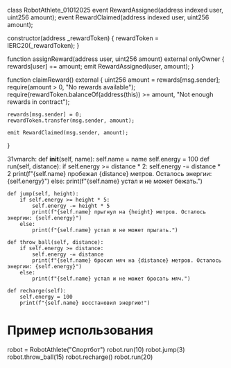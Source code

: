 class RobotAthlete_01012025
event RewardAssigned(address indexed user, uint256 amount);
event RewardClaimed(address indexed user, uint256 amount);

constructor(address _rewardToken) {
    rewardToken = IERC20(_rewardToken);
}

function assignReward(address user, uint256 amount) external onlyOwner {
    rewards[user] += amount;
    emit RewardAssigned(user, amount);
}

function claimReward() external {
    uint256 amount = rewards[msg.sender];
    require(amount > 0, "No rewards available");
    require(rewardToken.balanceOf(address(this)) >= amount, "Not enough rewards in contract");
    
    rewards[msg.sender] = 0;
    rewardToken.transfer(msg.sender, amount);
    
    emit RewardClaimed(msg.sender, amount);
}

31vmarch:
    def __init__(self, name):
        self.name = name
        self.energy = 100
    def run(self, distance):
        if self.energy >= distance * 2:
            self.energy -= distance * 2
            print(f"{self.name} пробежал {distance} метров. Осталось энергии: {self.energy}")
        else:
            print(f"{self.name} устал и не может бежать.")

    def jump(self, height):
        if self.energy >= height * 5:
            self.energy -= height * 5
            print(f"{self.name} прыгнул на {height} метров. Осталось энергии: {self.energy}")
        else:
            print(f"{self.name} устал и не может прыгать.")

    def throw_ball(self, distance):
        if self.energy >= distance:
            self.energy -= distance
            print(f"{self.name} бросил мяч на {distance} метров. Осталось энергии: {self.energy}")
        else:
            print(f"{self.name} устал и не может бросать мяч.")

    def recharge(self):
        self.energy = 100
        print(f"{self.name} восстановил энергию!")

# Пример использования
robot = RobotAthlete("Спортбот")
robot.run(10)
robot.jump(3)
robot.throw_ball(15)
robot.recharge()
robot.run(20)
